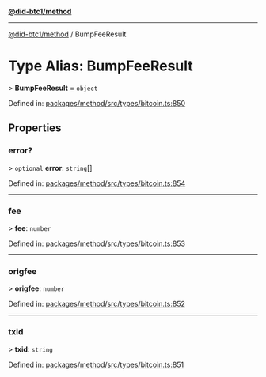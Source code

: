 [**@did-btc1/method**](../README.md)

***

[@did-btc1/method](../globals.md) / BumpFeeResult

# Type Alias: BumpFeeResult

&gt; **BumpFeeResult** = `object`

Defined in: [packages/method/src/types/bitcoin.ts:850](https://github.com/dcdpr/did-btc1-js/blob/4ab6f9915d95beed9bc633644c9db1539395f512/packages/method/src/types/bitcoin.ts#L850)

## Properties

### error?

&gt; `optional` **error**: `string`[]

Defined in: [packages/method/src/types/bitcoin.ts:854](https://github.com/dcdpr/did-btc1-js/blob/4ab6f9915d95beed9bc633644c9db1539395f512/packages/method/src/types/bitcoin.ts#L854)

***

### fee

&gt; **fee**: `number`

Defined in: [packages/method/src/types/bitcoin.ts:853](https://github.com/dcdpr/did-btc1-js/blob/4ab6f9915d95beed9bc633644c9db1539395f512/packages/method/src/types/bitcoin.ts#L853)

***

### origfee

&gt; **origfee**: `number`

Defined in: [packages/method/src/types/bitcoin.ts:852](https://github.com/dcdpr/did-btc1-js/blob/4ab6f9915d95beed9bc633644c9db1539395f512/packages/method/src/types/bitcoin.ts#L852)

***

### txid

&gt; **txid**: `string`

Defined in: [packages/method/src/types/bitcoin.ts:851](https://github.com/dcdpr/did-btc1-js/blob/4ab6f9915d95beed9bc633644c9db1539395f512/packages/method/src/types/bitcoin.ts#L851)
